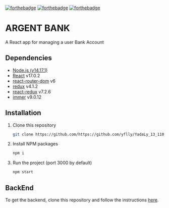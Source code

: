 [![forthebadge](https://forthebadge.com/images/badges/uses-html.svg)](https://forthebadge.com) [![forthebadge](https://forthebadge.com/images/badges/uses-css.svg)](https://forthebadge.com) [![forthebadge](https://forthebadge.com/images/badges/made-with-javascript.svg)](https://forthebadge.com)

# ARGENT BANK

A React app for managing a user Bank Account

## Dependencies

- [Node.js (v14.17.1)](https://nodejs.org/en/)
- [React](https://reactjs.org/) v17.0.2
- [react-router-dom](https://reactrouter.com/web/guides/quick-start) v6
- [redux](https://redux.js.org/introduction/getting-startedrea) v4.1.2
- [react-redux](https://react-redux.js.org/introduction/getting-started) v7.2.6
- [immer](https://immerjs.github.io/immer/) v9.0.12

## Installation

1. Clone this repository
   ```sh
   git clone https://github.com/https://github.com/yflly/YadaLy_13_11032022.git
   ```
2. Install NPM packages
   ```sh
   npm i
   ```
3. Run the project (port 3000 by default)

   ```sh
   npm start
   ```
 
 ## BackEnd
To get the backend, clone this repository and follow the instructions [here](https://github.com/OpenClassrooms-Student-Center/Project-10-Bank-API).

